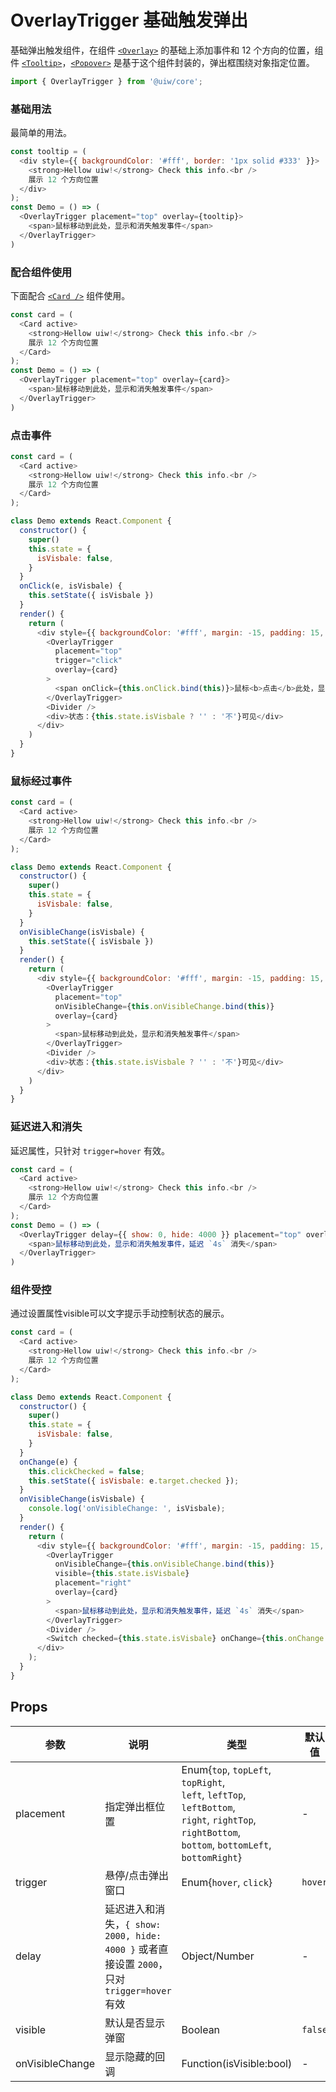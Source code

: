 OverlayTrigger 基础触发弹出
===

基础弹出触发组件，在组件 [`<Overlay>`](/components/overlay) 的基础上添加事件和 12 个方向的位置，组件 [`<Tooltip>`](/components/tooltip)，[`<Popover>`](/components/popover) 是基于这个组件封装的，弹出框围绕对象指定位置。

```jsx
import { OverlayTrigger } from '@uiw/core';
```

### 基础用法

<!--DemoStart--> 
最简单的用法。
```js
const tooltip = (
  <div style={{ backgroundColor: '#fff', border: '1px solid #333' }}>
    <strong>Hellow uiw!</strong> Check this info.<br />
    展示 12 个方向位置
  </div>
);
const Demo = () => (
  <OverlayTrigger placement="top" overlay={tooltip}>
    <span>鼠标移动到此处，显示和消失触发事件</span>
  </OverlayTrigger>
)
```
<!--End-->

### 配合组件使用

下面配合 [`<Card />`](/components/card) 组件使用。

<!--DemoStart--> 
```js
const card = (
  <Card active>
    <strong>Hellow uiw!</strong> Check this info.<br />
    展示 12 个方向位置
  </Card>
);
const Demo = () => (
  <OverlayTrigger placement="top" overlay={card}>
    <span>鼠标移动到此处，显示和消失触发事件</span>
  </OverlayTrigger>
)
```
<!--End-->

### 点击事件

<!--DemoStart--> 
```js
const card = (
  <Card active>
    <strong>Hellow uiw!</strong> Check this info.<br />
    展示 12 个方向位置
  </Card>
);

class Demo extends React.Component {
  constructor() {
    super()
    this.state = {
      isVisbale: false,
    }
  }
  onClick(e, isVisbale) {
    this.setState({ isVisbale })
  }
  render() {
    return (
      <div style={{ backgroundColor: '#fff', margin: -15, padding: 15, borderRadius: '5px 5px 0 0' }}>
        <OverlayTrigger
          placement="top"
          trigger="click"
          overlay={card}
        >
          <span onClick={this.onClick.bind(this)}>鼠标<b>点击</b>此处，显示和消失触发子组件事件</span>
        </OverlayTrigger>
        <Divider />
        <div>状态：{this.state.isVisbale ? '' : '不'}可见</div>
      </div>
    )
  }
}
```
<!--End-->

### 鼠标经过事件

<!--DemoStart--> 
```js
const card = (
  <Card active>
    <strong>Hellow uiw!</strong> Check this info.<br />
    展示 12 个方向位置
  </Card>
);

class Demo extends React.Component {
  constructor() {
    super()
    this.state = {
      isVisbale: false,
    }
  }
  onVisibleChange(isVisbale) {
    this.setState({ isVisbale })
  }
  render() {
    return (
      <div style={{ backgroundColor: '#fff', margin: -15, padding: 15, borderRadius: '5px 5px 0 0' }}>
        <OverlayTrigger
          placement="top"
          onVisibleChange={this.onVisibleChange.bind(this)}
          overlay={card}
        >
          <span>鼠标移动到此处，显示和消失触发事件</span>
        </OverlayTrigger>
        <Divider />
        <div>状态：{this.state.isVisbale ? '' : '不'}可见</div>
      </div>
    )
  }
}
```
<!--End-->


### 延迟进入和消失

延迟属性，只针对 `trigger=hover` 有效。

<!--DemoStart--> 
```js
const card = (
  <Card active>
    <strong>Hellow uiw!</strong> Check this info.<br />
    展示 12 个方向位置
  </Card>
);
const Demo = () => (
  <OverlayTrigger delay={{ show: 0, hide: 4000 }} placement="top" overlay={card}>
    <span>鼠标移动到此处，显示和消失触发事件，延迟 `4s` 消失</span>
  </OverlayTrigger>
)
```
<!--End-->


### 组件受控

通过设置属性visible可以文字提示手动控制状态的展示。

<!--DemoStart--> 
```js
const card = (
  <Card active>
    <strong>Hellow uiw!</strong> Check this info.<br />
    展示 12 个方向位置
  </Card>
);

class Demo extends React.Component {
  constructor() {
    super()
    this.state = {
      isVisbale: false,
    }
  }
  onChange(e) {
    this.clickChecked = false;
    this.setState({ isVisbale: e.target.checked });
  }
  onVisibleChange(isVisbale) {
    console.log('onVisibleChange: ', isVisbale);
  }
  render() {
    return (
      <div style={{ backgroundColor: '#fff', margin: -15, padding: 15, borderRadius: '5px 5px 0 0' }}>
        <OverlayTrigger
          onVisibleChange={this.onVisibleChange.bind(this)}
          visible={this.state.isVisbale}
          placement="right"
          overlay={card}
        >
          <span>鼠标移动到此处，显示和消失触发事件，延迟 `4s` 消失</span>
        </OverlayTrigger>
        <Divider />
        <Switch checked={this.state.isVisbale} onChange={this.onChange.bind(this)} />
      </div>
    );
  }
}
```
<!--End-->

## Props

| 参数 | 说明 | 类型 | 默认值 |
|--------- |-------- |--------- |-------- |
| placement | 指定弹出框位置 | Enum{`top`, `topLeft`, `topRight`,<br /> `left`, `leftTop`, `leftBottom`,<br /> `right`, `rightTop`, `rightBottom`,<br /> `bottom`, `bottomLeft`, `bottomRight`} | - |
| trigger | 悬停/点击弹出窗口 | Enum{`hover`, `click`} | `hover` |
| delay | 延迟进入和消失，`{ show: 2000, hide: 4000 }` 或者直接设置 `2000`，只对 `trigger=hover` 有效 | Object/Number | - |
| visible | 默认是否显示弹窗 | Boolean | `false` |
| onVisibleChange | 显示隐藏的回调 | Function(isVisible:bool) | - |